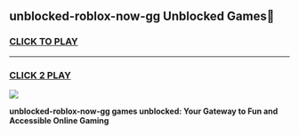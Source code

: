 
## unblocked-roblox-now-gg Unblocked Games👋
<h3>
<a href="https://news.freeplayer.one?title=unblocked-roblox-now-gg&ref=16F">CLICK TO PLAY</a></h3>
<hr>

<h3>
<a href="https://news.freeplayer.one?title=unblocked-roblox-now-gg&ref=16F">CLICK 2 PLAY</a>
  
</h3>

<a href="https://news.freeplayer.one?title=unblocked-roblox-now-gg&ref=16F/"><img src="https://clearcache.store/games.png"></a>


**unblocked-roblox-now-gg games unblocked: Your Gateway to Fun and Accessible Online Gaming**
